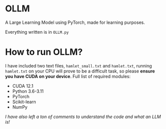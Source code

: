 # OLLM
A Large Learning Model using PyTorch, made for learning purposes.

Everything written is in `OLLM.py`

# How to run OLLM?
I have included two text files, `hamlet_small.txt` and `hamlet.txt`, running `hamlet.txt` on your CPU will prove to be a difficult task, so please **ensure you have CUDA on your device**. Full list of required modules:
- CUDA 12.1 
- Python 3.6-3.11
- PyTorch
- Scikit-learn
- NumPy

*I have also left a ton of comments to understand the code and what an LLM is!*
